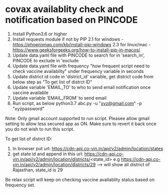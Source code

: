 # covax availablity check and notification based on PINCODE
1. Install Python3.6 or higher
2. Install requests module if not by PIP
  2.1 for windows - https://phoenixnap.com/kb/install-pip-windows
  2.3 for linux/mac - https://www.geeksforgeeks.org/how-to-install-pip-in-macos/
3. Update data.yaml file with PINCODE to search for in 'search_in', PINCODE to exclude in 'exclude
4. Update data.yaml file with frequency "how frequent script need to check vaccine availablity" under frequency variable in seconds
5. Update district id code in 'district_id' variable, get district code from below step as "To get list of distrct ID"
6. Update variable 'EMAIL_TO' to who to send email notification once vaccine available
7. Update variable 'EMAIL_FROM' to send email
8. Run script, as below
python3.7 abc.py -u "xyz@gmail.com" -p "xyzpassword"

Note: Only gmail account supported to run script. Pleasee allow gmail setting to allow less secured app as ON. Make sure to revert it back once you do not wish to run this script.

To get list of distrct ID:
1. In browser put url: https://cdn-api.co-vin.in/api/v2/admin/location/states
2. get state id and append in this url: https://cdn-api.co-vin.in/api/v2/admin/location/districts/<state_id>
e.g https://cdn-api.co-vin.in/api/v2/admin/location/districts/29 --> will show all district of Rajasthan, state_id is 29

Be relax script will keep on checking vaccine availablity status based on frequency set.
